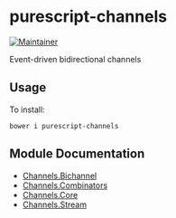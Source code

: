 # purescript-channels

[![Maintainer](https://img.shields.io/badge/maintainer-jdegoes-lightgrey.svg)](http://github.com/jdegoes)

Event-driven bidirectional channels

## Usage

To install:

    bower i purescript-channels

## Module Documentation

- [Channels.Bichannel](docs/Channels/Bichannel.md)
- [Channels.Combinators](docs/Channels/Combinators.md)
- [Channels.Core](docs/Channels/Core.md)
- [Channels.Stream](docs/Channels/Stream.md)
